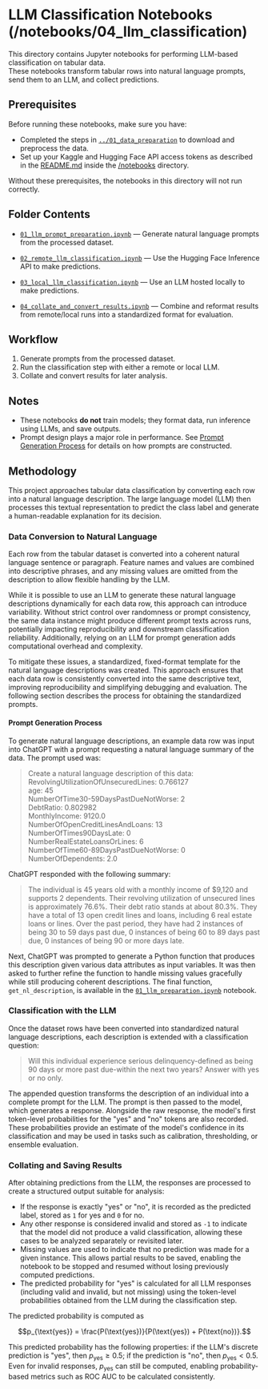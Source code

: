 # LLM Classification Notebooks (/notebooks/04_llm_classification)

This directory contains Jupyter notebooks for performing LLM-based classification on tabular data.  
These notebooks transform tabular rows into natural language prompts, send them to an LLM, and collect predictions.

## Prerequisites

Before running these notebooks, make sure you have:

* Completed the steps in [`../01_data_preparation`](../01_data_preparation/) to download and preprocess the data.
* Set up your Kaggle and Hugging Face API access tokens as described in the [README.md](../README.md) inside the [/notebooks](..) directory.

Without these prerequisites, the notebooks in this directory will not run correctly.

## Folder Contents

* [`01_llm_prompt_preparation.ipynb`](./01_llm_prompt_preparation.ipynb) &mdash; Generate natural language prompts from the processed dataset.

* [`02_remote_llm_classification.ipynb`](./02_remote_llm_classification.ipynb) &mdash; Use the Hugging Face Inference API to make predictions.

* [`03_local_llm_classification.ipynb`](./03_local_llm_classification.ipynb) &mdash; Use an LLM hosted locally to make predictions.

* [`04_collate_and_convert_results.ipynb`](./04_collate_and_convert_results.ipynb) &mdash; Combine and reformat results from remote/local runs into a standardized format for evaluation.

## Workflow

1. Generate prompts from the processed dataset.
2. Run the classification step with either a remote or local LLM.
3. Collate and convert results for later analysis.

## Notes

* These notebooks **do not** train models; they format data, run inference using LLMs, and save outputs.
* Prompt design plays a major role in performance. See [Prompt Generation Process](#prompt-generation-process) for details on how prompts are constructed.

## Methodology

This project approaches tabular data classification by converting each row into a natural language description. The large language model (LLM) then processes this textual representation to predict the class label and generate a human-readable explanation for its decision.

### Data Conversion to Natural Language

Each row from the tabular dataset is converted into a coherent natural language sentence or paragraph. Feature names and values are combined into descriptive phrases, and any missing values are omitted from the description to allow flexible handling by the LLM.

While it is possible to use an LLM to generate these natural language descriptions dynamically for each data row, this approach can introduce variability. Without strict control over randomness or prompt consistency, the same data instance might produce different prompt texts across runs, potentially impacting reproducibility and downstream classification reliability. Additionally, relying on an LLM for prompt generation adds computational overhead and complexity.

To mitigate these issues, a standardized, fixed-format template for the natural language descriptions was created. This approach ensures that each data row is consistently converted into the same descriptive text, improving reproducibility and simplifying debugging and evaluation. The following section describes the process for obtaining the standardized prompts.

#### Prompt Generation Process

To generate natural language descriptions, an example data row was input into ChatGPT with a prompt requesting a natural language summary of the data. The prompt used was:

> Create a natural language description of this data:  
RevolvingUtilizationOfUnsecuredLines: 0.766127  
age: 45  
NumberOfTime30-59DaysPastDueNotWorse: 2  
DebtRatio: 0.802982  
MonthlyIncome: 9120.0  
NumberOfOpenCreditLinesAndLoans: 13  
NumberOfTimes90DaysLate: 0  
NumberRealEstateLoansOrLines: 6  
NumberOfTime60-89DaysPastDueNotWorse: 0  
NumberOfDependents: 2.0


ChatGPT responded with the following summary:

> The individual is 45 years old with a monthly income of $9,120 and supports 2 dependents. Their revolving utilization of unsecured lines is approximately 76.6%. Their debt ratio stands at about 80.3%. They have a total of 13 open credit lines and loans, including 6 real estate loans or lines. Over the past period, they have had 2 instances of being 30 to 59 days past due, 0 instances of being 60 to 89 days past due, 0 instances of being 90 or more days late.

Next, ChatGPT was prompted to generate a Python function that produces this description given various data attributes as input variables. It was then asked to further refine the function to handle missing values gracefully while still producing coherent descriptions. The final function, `get_nl_description`, is available in the [`01_llm_preparation.ipynb`](./01_llm_preparation.ipynb) notebook.

### Classification with the LLM

Once the dataset rows have been converted into standardized natural language descriptions, each description is extended with a classification question:

> Will this individual experience serious delinquency-defined as being 90 days or more past due-within the next two years? Answer with yes or no only.

The appended question transforms the description of an individual into a complete prompt for the LLM. The prompt is then passed to the model, which generates a response. Alongside the raw response, the model's first token-level probabilities for the "yes" and "no" tokens are also recorded. These probabilities provide an estimate of the model's confidence in its classification and may be used in tasks such as calibration, thresholding, or ensemble evaluation.

### Collating and Saving Results

After obtaining predictions from the LLM, the responses are processed to create a structured output suitable for analysis:

* If the response is exactly "yes" or "no", it is recorded as the predicted label, stored as `1` for yes and `0` for no.  
* Any other response is considered invalid and stored as `-1` to indicate that the model did not produce a valid classification, allowing these cases to be analyzed separately or revisited later.
* Missing values are used to indicate that no prediction was made for a given instance. This allows partial results to be saved, enabling the notebook to be stopped and resumed without losing previously computed predictions.  
* The predicted probability for "yes" is calculated for all LLM responses (including valid and invalid, but not missing) using the token-level probabilities obtained from the LLM during the classification step.


The predicted probability is computed as
```math
p_{\text{yes}} = \frac{P(\text{yes})}{P(\text{yes}) + P(\text{no})}.
```

This predicted probability has the following properties: if the LLM's discrete prediction is "yes", then $p_{\text{yes}} \ge 0.5$; if the prediction is "no", then $p_{\text{yes}} < 0.5$. Even for invalid responses, $p_{\text{yes}}$ can still be computed, enabling probability-based metrics such as ROC AUC to be calculated consistently.

